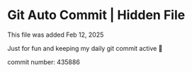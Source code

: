 # Git Auto Commit | Hidden File

This file was added Feb 12, 2025

Just for fun and keeping my daily git commit active 🤪

commit number: 435886

